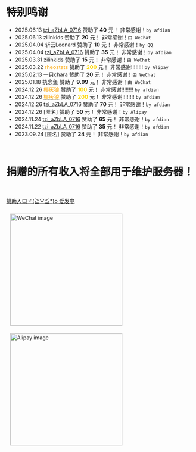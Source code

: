 # 特别鸣谢
- 2025.06.13 [tzi_aZbLA_0716](https://afdian.com/a/tzi_aZbLA_0716) 赞助了 **40** 元！ 非常感谢！`by afdian`
- 2025.06.13 zilinkids 赞助了 **20** 元！ 非常感谢！`由 WeChat`
- 2025.04.04 斩云Leonard 赞助了 **10** 元！ 非常感谢！`by QQ`
- 2025.04.04 [tzi_aZbLA_0716](https://afdian.com/a/tzi_aZbLA_0716) 赞助了 **35** 元！ 非常感谢！`by afdian`
- 2025.03.31 zilinkids 赞助了 **15** 元！ 非常感谢！`由 WeChat`
- 2025.03.22 <font color="Orange">rheostats</font> 赞助了 **<font color="gold">200</font>** 元！ 非常感谢!!!!!!!! `by Alipay`
- 2025.02.13 一只chara 赞助了 **20** 元！ 非常感谢！`由 WeChat`
- 2025.01.18 执念鱼 赞助了 **9.99** 元！ 非常感谢！`由 WeChat`
- 2024.12.26 [<font color="Orange">椰灰狼</font>](https://space.bilibili.com/527135437) 赞助了 **<font color="gold">100</font>** 元！ 非常感谢!!!!!!!! `by afdian`
- 2024.12.26 [<font color="Orange">椰灰狼</font>](https://space.bilibili.com/3546795693050045) 赞助了 **<font color="gold">200</font>** 元！ 非常感谢!!!!!!!! `by afdian`
- 2024.12.26 [tzi_aZbLA_0716](https://afdian.com/a/tzi_aZbLA_0716) 赞助了 **70** 元！ 非常感谢！`by afdian`
- 2024.12.26 [匿名] 赞助了 **50** 元！ 非常感谢！`by Alipay`
- 2024.11.24 [tzi_aZbLA_0716](https://afdian.com/a/tzi_aZbLA_0716) 赞助了 **65** 元！ 非常感谢！`by afdian`
- 2024.11.22 [tzi_aZbLA_0716](https://afdian.com/a/tzi_aZbLA_0716) 赞助了 **35** 元！ 非常感谢！`by afdian`
- 2023.09.24 [匿名] 赞助了 **24** 元！ 非常感谢！`by afdian`
<br>

# 捐赠的所有收入将全部用于维护服务器！

<br>

[赞助入口ヾ(≧▽≦*)o 爱发电](https://afdian.com/a/kukemc)


<img src="https://m.ccw.site/gandi_application/user_assets/7ebd7661e9bc19c088de1b7825673b57.jpg" alt="WeChat image" style="width: 300px; height: auto; margin: 10px; border: 1px solid #ddd;">
<img src="https://m.ccw.site/gandi_application/user_assets/10dd46a5d2ccabc91d2ab9ca6f11b707.jpg" alt="Alipay image" style="width: 300px; height: auto; margin: 10px; border: 1px solid #ddd;">

